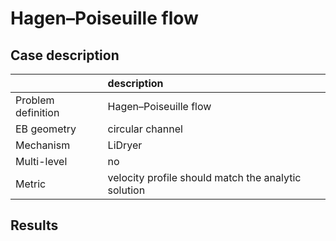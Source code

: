 # Hagen–Poiseuille flow

## Case description

|                    | description                                         |
|:-------------------|:----------------------------------------------------|
| Problem definition | Hagen–Poiseuille flow                               |
| EB geometry        | circular channel                                    |
| Mechanism          | LiDryer                                             |
| Multi-level        | no                                                  |
| Metric             | velocity profile should match the analytic solution |

## Results
